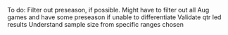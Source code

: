 To do:
Filter out preseason, if possible. Might have to filter out all Aug games and have some preseason if unable to differentiate
Validate qtr led results
Understand sample size from specific ranges chosen


